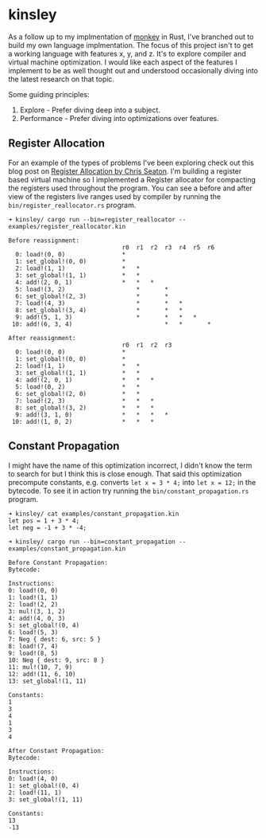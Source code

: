 # kinsley

As a follow up to my implmentation of [monkey](https://github.com/derekstride/monkey) in Rust, I've branched out to build
my own language implmentation. The focus of this project isn't to get a working language with features x, y, and z. It's
to explore compiler and virtual machine optimization. I would like each aspect of the features I implement to be
as well thought out and understood occasionally diving into the latest research on that topic.

Some guiding principles:

1. Explore - Prefer diving deep into a subject.
2. Performance - Prefer diving into optimizations over features.

## Register Allocation

For an example of the types of problems I've been exploring check out this blog post on [Register Allocation by Chris
Seaton](https://chrisseaton.com/truffleruby/register-allocation/). I'm building a register based virtual machine so I
implemented a Register allocator for compacting the registers used throughout the program. You can see a before and
after view of the registers live ranges used by compiler by running the `bin/register_reallocator.rs` program.

```
➜ kinsley/ cargo run --bin=register_reallocator -- examples/register_reallocator.kin

Before reassignment:
                                r0  r1  r2  r3  r4  r5  r6
  0: load!(0, 0)                *
  1: set_global!(0, 0)          *
  2: load!(1, 1)                *   *
  3: set_global!(1, 1)          *   *
  4: add!(2, 0, 1)              *   *   *
  5: load!(3, 2)                    *       *
  6: set_global!(2, 3)              *       *
  7: load!(4, 3)                    *       *   *
  8: set_global!(3, 4)              *       *   *
  9: add!(5, 1, 3)                  *       *   *   *
 10: add!(6, 3, 4)                          *   *       *

After reassignment:
                                r0  r1  r2  r3
  0: load!(0, 0)                *
  1: set_global!(0, 0)          *
  2: load!(1, 1)                *   *
  3: set_global!(1, 1)          *   *
  4: add!(2, 0, 1)              *   *   *
  5: load!(0, 2)                *   *
  6: set_global!(2, 0)          *   *
  7: load!(2, 3)                *   *   *
  8: set_global!(3, 2)          *   *   *
  9: add!(3, 1, 0)              *   *   *   *
 10: add!(1, 0, 2)              *   *   *

```

## Constant Propagation

I might have the name of this optimization incorrect, I didn't know the term to search for but I think this is close
enough. That said this optimization precompute constants, e.g. converts `let x = 3 * 4;` into `let x = 12;` in the
bytecode. To see it in action try running the `bin/constant_propagation.rs` program.

```
➜ kinsley/ cat examples/constant_propagation.kin
let pos = 1 + 3 * 4;
let neg = -1 + 3 * -4;

➜ kinsley/ cargo run --bin=constant_propagation -- examples/constant_propagation.kin

Before Constant Propagation:
Bytecode:

Instructions:
0: load!(0, 0)
1: load!(1, 1)
2: load!(2, 2)
3: mul!(3, 1, 2)
4: add!(4, 0, 3)
5: set_global!(0, 4)
6: load!(5, 3)
7: Neg { dest: 6, src: 5 }
8: load!(7, 4)
9: load!(8, 5)
10: Neg { dest: 9, src: 8 }
11: mul!(10, 7, 9)
12: add!(11, 6, 10)
13: set_global!(1, 11)

Constants:
1
3
4
1
3
4

After Constant Propagation:
Bytecode:

Instructions:
0: load!(4, 0)
1: set_global!(0, 4)
2: load!(11, 1)
3: set_global!(1, 11)

Constants:
13
-13
